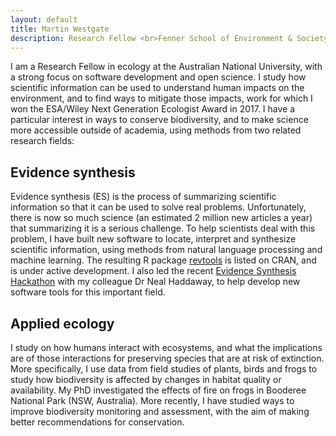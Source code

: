 ```yaml
---
layout: default
title: Martin Westgate
description: Research Fellow <br>Fenner School of Environment & Society <br>Australian National University
---
```

<head>
  <!-- Global site tag (gtag.js) - Google Analytics -->
  <script async src="https://www.googletagmanager.com/gtag/js?id=UA-121833450-1"></script>
  <script>
    window.dataLayer = window.dataLayer || [];
    function gtag(){dataLayer.push(arguments);}
    gtag('js', new Date());

    gtag('config', 'UA-121833450-1');
  </script>
</head>

I am a Research Fellow in ecology at the Australian National University, with a strong focus on software development and open science. I study how scientific information can be used to understand human impacts on the environment, and to find ways to mitigate those impacts, work for which I won the ESA/Wiley Next Generation Ecologist Award in 2017. I have a particular interest in ways to conserve biodiversity, and to make science more accessible outside of academia, using methods from two related research fields:

## Evidence synthesis
Evidence synthesis (ES) is the process of summarizing scientific information so that it can be used to solve real problems. Unfortunately, there is now so much science (an estimated 2 million new articles a year) that summarizing it is a serious challenge. To help scientists deal with this problem, I have built new software to locate, interpret and synthesize scientific information, using methods from natural language processing and machine learning. The resulting R package [revtools](https://revtools.net) is listed on CRAN, and is under active development. I also led the recent [Evidence Synthesis Hackathon](https://evidencesynthesishackathon.com) with my colleague Dr Neal Haddaway, to help develop new software tools for this important field.

## Applied ecology
I study on how humans interact with ecosystems, and what the implications are of those interactions for preserving species that are at risk of extinction. More specifically, I use data from field studies of plants, birds and frogs to study how biodiversity is affected by changes in habitat quality or availability. My PhD investigated the effects of fire on frogs in Booderee National Park (NSW, Australia). More recently, I have studied ways to improve biodiversity monitoring and assessment, with the aim of making better recommendations for conservation.